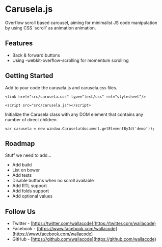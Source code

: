# Carusela.js

Overflow scroll based carousel, aiming for minimalist JS code manipulation by using CSS 'scroll' as animation animation.

## Features

* Back & forward buttons
* Using -webkit-overflow-scrolling for momentum scrolling

## Getting Started

Add to your code the carusela.js and carusela.css files.

    <link href="src/carusela.css" type="text/css" rel="stylesheet"/>

    <script src="src/carusela.js"></script>

Initialize the Carusela class with any DOM element that contains any number of direct children.

    var carusela = new window.Carusela(document.getElementById('demo'));

## Roadmap

Stuff we need to add...

* Add build
* List on bower
* Add tests
* Disable buttons when no scroll available
* Add RTL support
* Add folds support
* Add optional values

## Follow Us

* Twitter - [https://twitter.com/wallacode](https://twitter.com/wallacode)
* Facebook - [https://www.facebook.com/wallacode](https://www.facebook.com/wallacode)
* GitHub - [https://github.com/wallacode](https://github.com/wallacode)